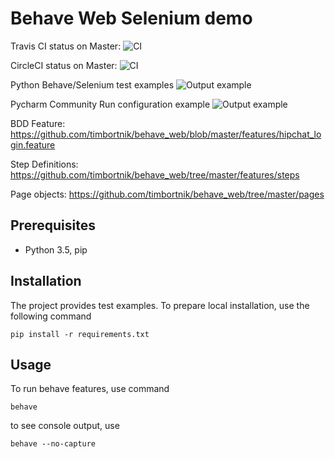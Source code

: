 # Behave Web Selenium demo

Travis CI status on Master:
![CI](https://travis-ci.org/timbortnik/behave_web.svg?branch=master)

CircleCI status on Master:
![CI](https://circleci.com/gh/:owner/:repo/tree/:branch.png?circle-token=:circle-token)

Python Behave/Selenium test examples
![Output example](https://github.com/timbortnik/behave_web/blob/master/doc/behave_web.png)

Pycharm Community Run configuration example
![Output example](https://github.com/timbortnik/behave_web/blob/master/doc/pycharm_community_example.png)

BDD Feature: https://github.com/timbortnik/behave_web/blob/master/features/hipchat_login.feature

Step Definitions: https://github.com/timbortnik/behave_web/tree/master/features/steps

Page objects: https://github.com/timbortnik/behave_web/tree/master/pages

## Prerequisites
* Python 3.5, pip

## Installation
The project provides test examples.
To prepare local installation, use the following command

    pip install -r requirements.txt

## Usage
To run behave features, use command

    behave

to see console output, use

    behave --no-capture
